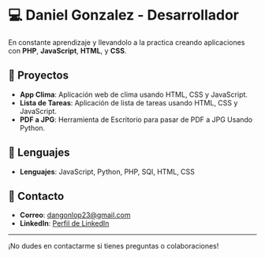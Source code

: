 # 💻 Daniel Gonzalez - Desarrollador 

En constante aprendizaje y llevandolo a la practica creando aplicaciones con **PHP**, **JavaScript**, **HTML**, y **CSS**.

## 🚀 Proyectos

- **App Clima**: Aplicación web de clima usando HTML, CSS y JavaScript.
- **Lista de Tareas**: Aplicación de lista de tareas usando HTML, CSS y JavaScript.
- **PDF a JPG**: Herramienta de Escritorio para pasar de PDF a JPG Usando Python.

## 🔧 Lenguajes 

- **Lenguajes**: JavaScript, Python, PHP, SQl, HTML, CSS

## 📧 Contacto

- **Correo**: [dangonlop23@gmail.com]()
- **LinkedIn**: [Perfil de LinkedIn](https://www.linkedin.com/in/daniel-gonzalez-40950as)

---

¡No dudes en contactarme si tienes preguntas o colaboraciones!
